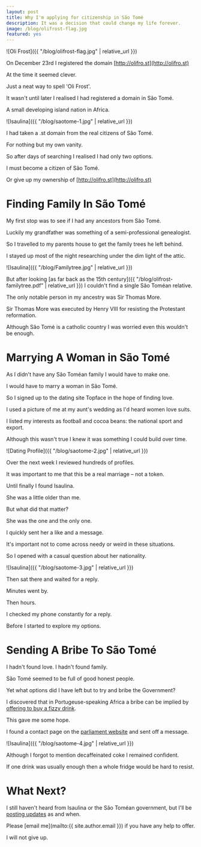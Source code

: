 ```yaml
---
layout: post
title: Why I'm applying for citizenship in São Tomé
description: It was a decision that could change my life forever.
image: /blog/olifrost-flag.jpg
featured: yes
---
```


![Oli Frost]({{ "/blog/olifrost-flag.jpg" | relative_url }})

On December 23rd I registered the domain [http://olifro.st](http://olifro.st)

At the time it seemed clever.

Just a neat way to spell 'Oli Frost'.

It wasn't until later I realised I had registered a domain in São Tomé.

A small developing island nation in Africa.

![Isaulina]({{ "/blog/saotome-1.jpg" | relative_url }})

I had taken a .st domain from the real citizens of São Tomé.

For nothing but my own vanity.

So after days of searching I realised I had only two options.

I must become a citizen of São Tomé.

Or give up my ownership of [http://olifro.st](http://olifro.st)


# Finding Family In São Tomé

My first stop was to see if I had any ancestors from São Tomé.

Luckily my grandfather was something of a semi-professional genealogist.

So I travelled to my parents house to get the family trees he left behind.

I stayed up most of the night researching under the dim light of the attic.

![Isaulina]({{ "/blog/Familytree.jpg" | relative_url }})

But after looking [as far back as the 15th century]({{ "/blog/olifrost-familytree.pdf" | relative_url }}) I couldn't find a single São Toméan relative.

The only notable person in my ancestry was Sir Thomas More.

Sir Thomas More was executed by Henry VIII for resisting the Protestant reformation.

Although São Tomé is a catholic country I was worried even this wouldn't be enough.

# Marrying A Woman in São Tomé

As I didn't have any São Toméan family I would have to make one.

I would have to marry a woman in São Tomé.

So I signed up to the dating site Topface in the hope of finding love.

I used a picture of me at my aunt's wedding as I'd heard women love suits.

I listed my interests as football and cocoa beans: the national sport and export.

Although this wasn't true I knew it was something I could build over time.

![Dating Profile]({{ "/blog/saotome-2.jpg" | relative_url }})

Over the next week I reviewed hundreds of profiles.

It was important to me that this be a real marriage – not a token.

Until finally I found Isaulina.

She was a little older than me.

But what did that matter?

She was the one and the only one.

I quickly sent her a like and a message.

It's important not to come across needy or weird in these situations.

So I opened with a casual question about her nationality.

![Isaulina]({{ "/blog/saotome-3.jpg" | relative_url }})

Then sat there and waited for a reply.

Minutes went by.

Then hours.

I checked my phone constantly for a reply.

Before I started to explore my options.

# Sending A Bribe To São Tomé

I hadn't found love. I hadn't found family.

São Tomé seemed to be full of good honest people.

Yet what options did I have left but to try and bribe the Government?

I discovered that in Portugeuse-speaking Africa a bribe can be implied by [offering to buy a fizzy drink](http://www.economist.com/node/8401139).

This gave me some hope.

I found a contact page on the [parliament website](http://www.parlamento.st) and sent off a message.

![Isaulina]({{ "/blog/saotome-4.jpg" | relative_url }})

Although I forgot to mention decaffeinated coke I remained confident.

If one drink was usually enough then a whole fridge would be hard to resist.

# What Next?

I still haven't heard from Isaulina or the São Toméan government, but I'll be [posting updates](https://twitter.com/realolifrost) as and when.

Please [email me](mailto:{{ site.author.email }}) if you have any help to offer.

I will not give up.
